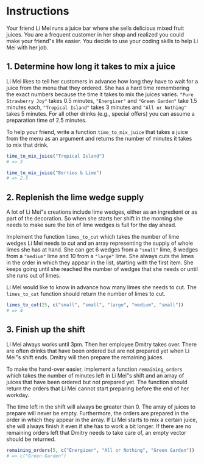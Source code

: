 # Instructions

Your friend Li Mei runs a juice bar where she sells delicious mixed fruit juices.
You are a frequent customer in her shop and realized you could make your friend"s life easier.
You decide to use your coding skills to help Li Mei with her job.

## 1. Determine how long it takes to mix a juice

Li Mei likes to tell her customers in advance how long they have to wait for a juice from the menu that they ordered.
She has a hard time remembering the exact numbers because the time it takes to mix the juices varies.
`"Pure Strawberry Joy"` takes 0.5 minutes, `"Energizer"` and `"Green Garden"` take 1.5 minutes each, `"Tropical Island"` takes 3 minutes and `"All or Nothing"` takes 5 minutes.
For all other drinks (e.g., special offers) you can assume a preparation time of 2.5 minutes.

To help your friend, write a function `time_to_mix_juice` that takes a juice from the menu as an argument and returns the number of minutes it takes to mix that drink.

```R
time_to_mix_juice("Tropical Island")
# => 3

time_to_mix_juice("Berries & Lime")
# => 2.5
```

## 2. Replenish the lime wedge supply

A lot of Li Mei"s creations include lime wedges, either as an ingredient or as part of the decoration.
So when she starts her shift in the morning she needs to make sure the bin of lime wedges is full for the day ahead.

Implement the function `limes_to_cut` which takes the number of lime wedges Li Mei needs to cut and an array representing the supply of whole limes she has at hand.
She can get 6 wedges from a `"small"` lime, 8 wedges from a `"medium"` lime and 10 from a `"large"` lime.
She always cuts the limes in the order in which they appear in the list, starting with the first item.
She keeps going until she reached the number of wedges that she needs or until she runs out of limes.

Li Mei would like to know in advance how many limes she needs to cut.
The `limes_to_cut` function should return the number of limes to cut.

```R
limes_to_cut(25, c("small", "small", "large", "medium", "small"))
# => 4
```

## 3. Finish up the shift

Li Mei always works until 3pm.
Then her employee Dmitry takes over.
There are often drinks that have been ordered but are not prepared yet when Li Mei"s shift ends.
Dmitry will then prepare the remaining juices.

To make the hand-over easier, implement a function `remaining_orders` which takes the number of minutes left in Li Mei"s shift and an array of juices that have been ordered but not prepared yet.
The function should return the orders that Li Mei cannot start preparing before the end of her workday.

The time left in the shift will always be greater than 0.
The array of juices to prepare will never be empty.
Furthermore, the orders are prepared in the order in which they appear in the array.
If Li Mei starts to mix a certain juice, she will always finish it even if she has to work a bit longer.
If there are no remaining orders left that Dmitry needs to take care of, an empty vector should be returned.

```R
remaining_orders(5, c("Energizer", "All or Nothing", "Green Garden"))
# => c("Green Garden")
```